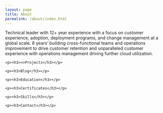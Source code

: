 ```yaml
---
layout: page
title: About
permalink: /about/index.html
---
```


Technical leader with 12+ year experience with a focus on customer experience, adoption, deployment programs,
       and change management at a global scale. 8 years’ building cross-functional teams and operations improvement to drive customer retention 
      and unparalleled customer experience with operations management driving further cloud utilization. 

    <p><h3><>Projects</h3></p>

    <p><h3>Blog</h3></p>

    <p><h3>Education</h3></p>

    <p><h3>Certificates</h3></p>

    <p><h3>Skills</h3></p>

    <p><h3>Contact</h3></p>
